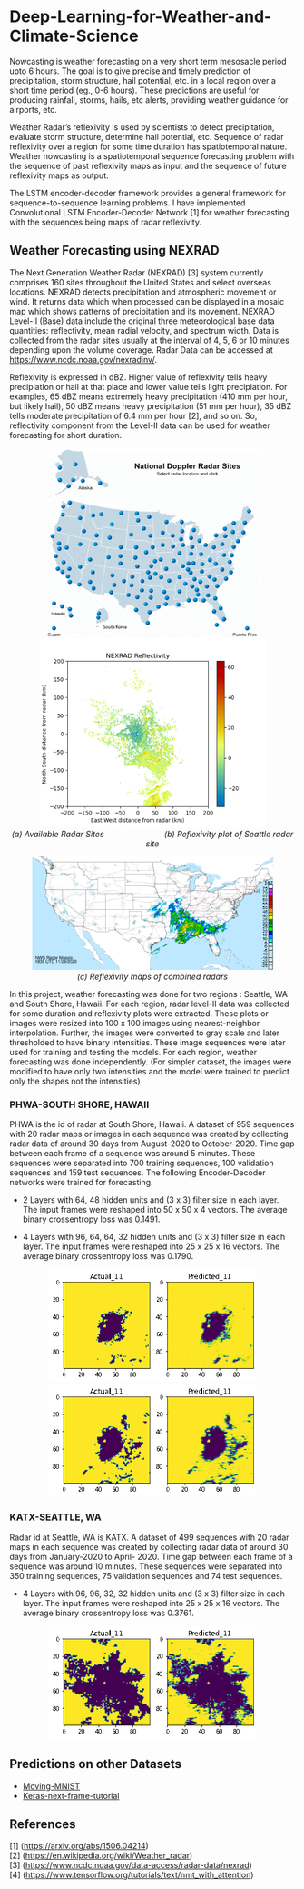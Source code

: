 # Deep-Learning-for-Weather-and-Climate-Science

Nowcasting is weather forecasting on a very short term mesosacle period upto 6 hours. The goal is to give precise and timely prediction of precipitation, storm structure, hail potential, etc. in a local region over a short time period 
(eg., 0-6 hours). These predictions are useful for producing rainfall, storms, hails, etc alerts, providing weather guidance for airports, etc.

Weather Radar’s reflexivity is used by scientists to detect precipitation, evaluate storm structure, determine hail potential, etc. Sequence of radar reflexivity over a region for some time duration has spatiotemporal nature. Weather nowcasting is a spatiotemporal sequence forecasting problem with the sequence of past reflexivity maps as input and the
sequence of future reflexivity maps as output.

The LSTM encoder-decoder framework provides a general framework for sequence-to-sequence learning problems. I have implemented Convolutional LSTM Encoder-Decoder Network [1] for weather forecasting with the sequences being maps of 
radar reflexivity.

## Weather Forecasting using NEXRAD

The Next Generation Weather Radar (NEXRAD) [3] system currently comprises 160 sites throughout the United States and select overseas locations. NEXRAD detects precipitation and atmospheric movement or wind. It returns data which when processed can be displayed in a mosaic map which shows patterns of precipitation and its movement. NEXRAD Level-II
(Base) data include the original three meteorological base data quantities: reflectivity, mean radial velocity, and spectrum width. Data is collected from the radar sites usually at the interval of 4, 5, 6 or 10 minutes depending upon 
the volume coverage. Radar Data can be accessed at https://www.ncdc.noaa.gov/nexradinv/.

Reflexivity is expressed in dBZ. Higher value of reflexivity tells heavy precipiation or hail at that place and lower value tells light precipiation. For examples, 65 dBZ means extremely heavy precipitation (410 mm per hour, but likely hail), 50 dBZ means heavy precipitation (51 mm per hour), 35 dBZ tells moderate precipitation of 6.4 mm per hour [2], and so on. So, reflectivity component from the Level-II data can be used for weather forecasting for short duration.

<p align="center">
  <img src="https://github.com/iamrakesh28/Deep-Learning-for-Weather-and-Climate-Science/blob/master/NEXRAD/radar.png"
       width=375>
  <img src="https://github.com/iamrakesh28/Deep-Learning-for-Weather-and-Climate-Science/blob/master/NEXRAD/KATX/katx.png" width=400>
  </br>
  <em> (a) Available Radar Sites </em>
  &nbsp;&nbsp;&nbsp;&nbsp;&nbsp;&nbsp;&nbsp;&nbsp;&nbsp;&nbsp;&nbsp;&nbsp;&nbsp;&nbsp;&nbsp;&nbsp;&nbsp;&nbsp;
  &nbsp;&nbsp;&nbsp;&nbsp;&nbsp;&nbsp;
  <em> (b)  Reflexivity plot of Seattle radar site </em>
</p>

<p align="center">
  <img src="https://github.com/iamrakesh28/Deep-Learning-for-Weather-and-Climate-Science/blob/master/NEXRAD/latest_Small.png" width=425>
  </br>
  <em> (c) Reflexivity maps of combined radars </em>
</p>

In this project, weather forecasting was done for two regions : Seattle, WA and South Shore,
Hawaii. For each region, radar level-II data was collected for some duration and reflexivity plots
were extracted. These plots or images were resized into 100 x 100 images using nearest-neighbor
interpolation. Further, the images were converted to gray scale and later thresholded to have
binary intensities. These image sequences were later used for training and testing the models.
For each region, weather forecasting was done independently. (For simpler dataset, the images
were modified to have only two intensities and the model were trained to predict only the shapes
not the intensities)

### PHWA-SOUTH SHORE, HAWAII
PHWA is the id of radar at South Shore, Hawaii. A dataset of 959 sequences with 20 radar
maps or images in each sequence was created by collecting radar data of around 30 days from
August-2020 to October-2020. Time gap between each frame of a sequence was around 5
minutes. These sequences were separated into 700 training sequences, 100 validation sequences
and 159 test sequences. The following Encoder-Decoder networks were trained for forecasting.
* 2 Layers with 64, 48 hidden units and (3 x 3) filter size in each layer. The input frames
were reshaped into 50 x 50 x 4 vectors. The average binary crossentropy loss was 0.1491.


* 4 Layers with 96, 64, 64, 32 hidden units and (3 x 3) filter size in each layer. The input
frames were reshaped into 25 x 25 x 16 vectors. The average binary crossentropy loss was
0.1790.

<p align="center">
  <img src="https://github.com/iamrakesh28/Deep-Learning-for-Weather-and-Climate-Science/blob/master/NEXRAD/PHWA/64_48/radar.gif"> 
  </br>
  <img src="https://github.com/iamrakesh28/Deep-Learning-for-Weather-and-Climate-Science/blob/master/NEXRAD/PHWA/96_64_64_32/radar.gif">
</p>


### KATX-SEATTLE, WA
Radar id at Seattle, WA is KATX. A dataset of 499 sequences with 20 radar maps in each
sequence was created by collecting radar data of around 30 days from January-2020 to April-
2020. Time gap between each frame of a sequence was around 10 minutes. These sequences
were separated into 350 training sequences, 75 validation sequences and 74 test sequences.
* 4 Layers with 96, 96, 32, 32 hidden units and (3 x 3) filter size in each layer. The input
frames were reshaped into 25 x 25 x 16 vectors. The average binary crossentropy loss was
0.3761.

<p align="center">
  <img src="https://github.com/iamrakesh28/Deep-Learning-for-Weather-and-Climate-Science/blob/master/NEXRAD/KATX/96_96_32_32/radar.gif"> 
</p>

## Predictions on other Datasets
* [Moving-MNIST](https://github.com/iamrakesh28/Deep-Learning-for-Weather-and-Climate-Science/tree/master/Moving-MNIST)
* [Keras-next-frame-tutorial](https://github.com/iamrakesh28/Deep-Learning-for-Weather-and-Climate-Science/tree/master/next-frame-tutorial)

## References
[1] (https://arxiv.org/abs/1506.04214) </br>
[2] (https://en.wikipedia.org/wiki/Weather_radar) </br>
[3] (https://www.ncdc.noaa.gov/data-access/radar-data/nexrad) </br>
[4] (https://www.tensorflow.org/tutorials/text/nmt_with_attention)
